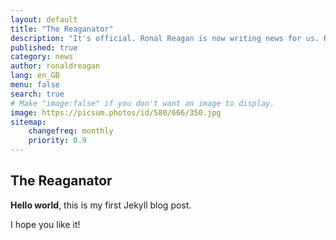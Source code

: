 ```yaml
---
layout: default
title: "The Reaganator"
description: "It's official. Ronal Reagan is now writing news for us. Read his lates post."
published: true
category: news
author: ronaldreagan
lang: en_GB
menu: false
search: true
# Make "image:false" if you don't want an image to display.
image: https://picsum.photos/id/580/666/350.jpg
sitemap:
    changefreq: monthly
    priority: 0.9
---
```


## The Reaganator

**Hello world**, this is my first Jekyll blog post.

<!--excerpt-->

I hope you like it! 
